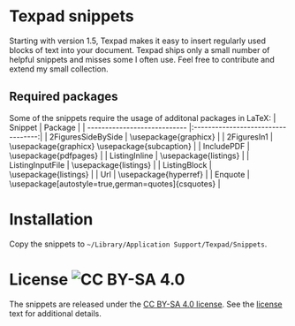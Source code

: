 # Texpad snippets

Starting with version 1.5, Texpad makes it easy to insert regularly used blocks of text into your document. Texpad ships only a small number of helpful snippets and misses some I often use. Feel free to contribute and extend my small collection.

## Required packages
Some of the snippets require the usage of additonal packages in LaTeX:
| Snippet                       | Package                           | 
| ---------------------------- |:----------------------------------:| 
| 2FiguresSideBySide  | \usepackage{graphicx}      |
| 2FiguresIn1               | \usepackage{graphicx}
                                      \usepackage{subcaption}  | 
| IncludePDF               | \usepackage{pdfpages}     | 
| ListingInline               | \usepackage{listings}        | 
| ListingInputFile          | \usepackage{listings}        | 
| ListingBlock               | \usepackage{listings}        | 
| Url                             | \usepackage{hyperref}      | 
| Enquote                    | \usepackage[autostyle=true,german=quotes]{csquotes}     | 

# Installation
Copy the snippets to `~/Library/Application Support/Texpad/Snippets`.

# License ![CC BY-SA 4.0](https://i.creativecommons.org/l/by-sa/4.0/80x15.png)
The snippets are released under the [CC BY-SA 4.0 license](http://creativecommons.org/licenses/by-sa/4.0/). See the [license](https://creativecommons.org/licenses/by-sa/4.0/legalcode) text for additional details.
